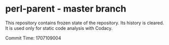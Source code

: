 # perl-parent - master branch

This repository contains frozen state of the repository.
Its history is cleared. It is used only for static code
analysis with Codacy.

Commit Time: 1707109004